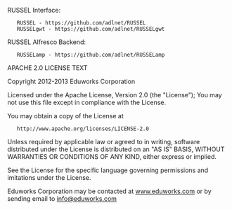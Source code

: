 RUSSEL Interface:

       RUSSEL - https://github.com/adlnet/RUSSEL
       RUSSELgwt - https://github.com/adlnet/RUSSELgwt

RUSSEL Alfresco Backend:

       RUSSELamp - https://github.com/adlnet/RUSSELamp

APACHE 2.0 LICENSE TEXT

Copyright 2012-2013 Eduworks Corporation

Licensed under the Apache License, Version 2.0 (the "License"); 
You may not use this file except in compliance with the License.

You may obtain a copy of the License at

       http://www.apache.org/licenses/LICENSE-2.0

Unless required by applicable law or agreed to in writing, software distributed under the License 
is distributed on an "AS IS" BASIS, WITHOUT WARRANTIES OR CONDITIONS OF ANY KIND, either express or implied.

See the License for the specific language governing permissions and imitations under the License.

Eduworks Corporation may be contacted at www.eduworks.com or by sending email to info@eduworks.com